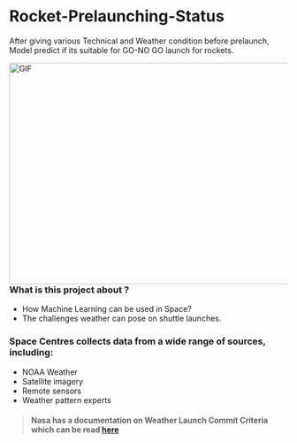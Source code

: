 # Rocket-Prelaunching-Status
After giving various Technical and Weather condition before prelaunch, Model predict if its suitable for GO-NO GO launch for rockets.

<img align="right" alt="GIF" src="https://github.com/AkshitTayade/Rocket-Prelaunch-Status-Check/blob/master/media/main.gif" width="600" height="400" />

### What is this project about ?
* How Machine Learning can be used in Space?
* The challenges weather can pose on shuttle launches. 

### Space Centres collects data from a wide range of sources, including:
*	NOAA Weather
*	Satellite imagery
*	Remote sensors
*	Weather pattern experts

> #### Nasa has a documentation on  Weather Launch Commit Criteria which can be read [here](https://www.nasa.gov/centers/kennedy/news/releases/2003/release-20030128.html)
